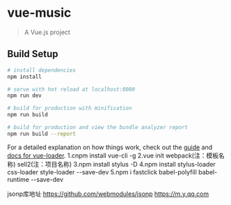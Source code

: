 # vue-music

> A Vue.js project

## Build Setup

``` bash
# install dependencies
npm install

# serve with hot reload at localhost:8080
npm run dev

# build for production with minification
npm run build

# build for production and view the bundle analyzer report
npm run build --report
```

For a detailed explanation on how things work, check out the [guide](http://vuejs-templates.github.io/webpack/) and [docs for vue-loader](http://vuejs.github.io/vue-loader).
1.cnpm install vue-cli -g
2.vue init webpack(注：模板名称) sell2(注：项目名称)
3.npm install stylus -D
4.npm install stylus-loader css-loader style-loader --save-dev 
5.npm i fastclick babel-polyfill babel-runtime --save-dev

jsonp库地址 https://github.com/webmodules/jsonp
https://m.y.qq.com
